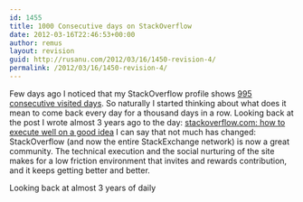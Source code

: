 ```yaml
---
id: 1455
title: 1000 Consecutive days on StackOverflow
date: 2012-03-16T22:46:53+00:00
author: remus
layout: revision
guid: http://rusanu.com/2012/03/16/1450-revision-4/
permalink: /2012/03/16/1450-revision-4/
---
```

Few days ago I noticed that my StackOverflow profile shows [995 consecutive visited days](http://stackoverflow.com/users/105929/remus-rusanu). So naturally I started thinking about what does it mean to come back every day for a thousand days in a row. Looking back at the post I wrote almost 3 years ago to the day: [stackoverflow.com: how to execute well on a good idea](http://rusanu.com/2009/05/18/stackoverflowcom-how-to-execute-well-on-a-good-idea/) I can say that not much has changed: StackOverflow (and now the entire StackExchange network) is now a great community. The technical execution and the social nurturing of the site makes for a low friction environment that invites and rewards contribution, and it keeps getting better and better.

Looking back at almost 3 years of daily